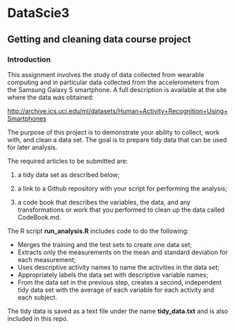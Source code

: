 # DataScie3

## Getting and cleaning data course project

### Introduction

This assignment involves the study of data collected from wearable computing and in particular data collected from the
accelerometers from the Samsung Galaxy S smartphone. A full description is available at the site where the data was obtained: 

<http://archive.ics.uci.edu/ml/datasets/Human+Activity+Recognition+Using+Smartphones>

The purpose of this project is to demonstrate your ability to collect, work with, and clean a data set. The goal is to
prepare tidy data that can be used for later analysis.

The required articles to be submitted are:

1) a tidy data set as described below;

2) a link to a Github repository with your script for performing the analysis;

3) a code book that describes the variables, the data, and any transformations or work that you performed
to clean up the data called CodeBook.md.

The R script **run_analysis.R** includes code to do the following:

* Merges the training and the test sets to create one data set; 
* Extracts only the measurements on the mean and standard deviation for each measurement;
* Uses descriptive activity names to name the activities in the data set;
* Appropriately labels the data set with descriptive variable names;
* From the data set in the previous step, creates a second, independent tidy data set with the average of
each variable for each activity and each subject.

The tidy data is saved as a text file under the name **tidy_data.txt** and is also included in this repo.
